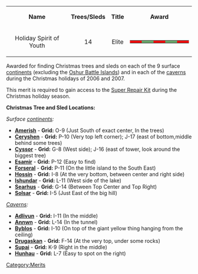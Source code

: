 <table>
<tbody>
<tr class="odd">
<td style="text-align: center;"><p><b>Name</b></p></td>
<td style="text-align: center;"><p><b>Trees/Sleds</b></p></td>
<td style="text-align: center;"><p><b>Title</b></p></td>
<td style="text-align: center;"><p><b>Award</b></p></td>
</tr>
<tr class="even">
<td style="text-align: center;"><p>Holiday Spirit of Youth</p></td>
<td style="text-align: center;"><p>14</p></td>
<td style="text-align: center;"><p>Elite</p></td>
<td style="text-align: center;"><table class="bigmerit">
<tr>
<td bgcolor="#ef1010">
</td>
<td bgcolor="#ef1010">
</td>
<td bgcolor="#6ba66b">
</td>
<td bgcolor="#6ba66b">
</td>
<td bgcolor="#ef1010">
</td>
<td bgcolor="#ef1010">
</td>
<td bgcolor="#6ba66b">
</td>
<td bgcolor="#6ba66b">
</td>
<td bgcolor="#ef1010">
</td>
<td bgcolor="#ef1010">
</td>
</tr>
</table></td>
</tr>
</tbody>
</table>

Awarded for finding Christmas trees and sleds on each of the 9 surface
[continents](continent.md) (excluding the [Oshur Battle
Islands](Battle_Islands.md))
and in each of the [caverns](cavern.md) during the Christmas
holidays of 2006 and 2007.

This merit is required to gain access to the [Super Repair
Kit](Super_Repair_Kit.md) during the Christmas holiday season.

**Christmas Tree and Sled Locations:**

_Surface [continents](continent.md):_

- **[Amerish](Amerish.md)** - **Grid:** O-9 (Just South of
  exact center, In the trees)
- **[Ceryshen](Ceryshen.md)** - **Grid:** P-10 (Very top left
  corner); J-17 (east of bottom,middle behind some trees)
- **[Cyssor](Cyssor.md)** - **Grid:** G-8 (West side); J-16
  (east of tower, look around the biggest tree)
- **[Esamir](Esamir.md)** - **Grid:** P-12 (Easy to find)
- **[Forseral](Forseral.md)** - **Grid:** P-11 (On the little
  island to the South East)
- **[Hossin](Hossin.md)** - **Grid:** I-8 (At the very bottom,
  between center and right side)
- **[Ishundar](Ishundar.md)** - **Grid:** L-11 (West side of
  the lake)
- **[Searhus](Searhus.md)** - **Grid:** G-14 (Between Top
  Center and Top Right)
- **[Solsar](Solsar.md)** - **Grid:** I-5 (Just East of the
  big hill)

_[Caverns](Caverns.md):_

- **[Adlivun](Adlivun.md)** - **Grid:** I-11 (In the middle)
- **[Annwn](Annwn.md)** - **Grid:** L-14 (In the tunnel)
- **[Byblos](Byblos.md)** - **Grid:** I-10 (On top of the
  giant yellow thing hanging from the ceiling)
- **[Drugaskan](Drugaskan.md)** - **Grid:** F-14 (At the very
  top, under some rocks)
- **[Supai](Supai.md)** - **Grid:** K-9 (Right in the middle)
- **[Hunhau](Hunhau.md)** - **Grid:** L-7 (Easy to spot on the
  right)

[Category:Merits](Category:Merits.md)
